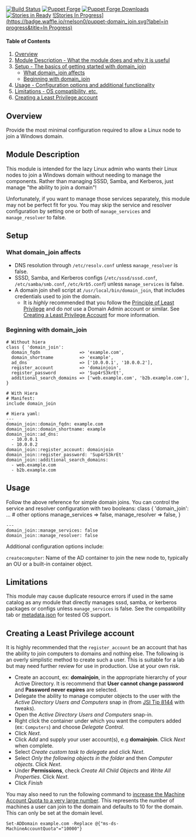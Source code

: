 [![Build Status](https://travis-ci.org/rnelson0/puppet-domain_join.png?branch=master)](https://travis-ci.org/rnelson0/puppet-domain_join)
[![Puppet Forge](http://img.shields.io/puppetforge/v/rnelson0/domain_join.svg)](https://forge.puppetlabs.com/rnelson0/domain_join)
[![Puppet Forge Downloads](http://img.shields.io/puppetforge/dt/rnelson0/domain_join.svg)](https://forge.puppetlabs.com/rnelson0/domain_join)
[![Stories in Ready](https://badge.waffle.io/rnelson0/puppet-domain_join.svg?label=ready&title=Ready)](http://waffle.io/rnelson0/puppet-modules)
[![Stories In Progress](https://badge.waffle.io/rnelson0/puppet-domain_join.svg?label=in progress&title=In Progress)](http://waffle.io/rnelson0/puppet-modules)

#### Table of Contents

1. [Overview](#overview)
2. [Module Description - What the module does and why it is useful](#module-description)
3. [Setup - The basics of getting started with domain_join](#setup)
    * [What domain_join affects](#what-domain_join-affects)
    * [Beginning with domain_join](#beginning-with-domain_join)
4. [Usage - Configuration options and additional functionality](#usage)
5. [Limitations - OS compatibility, etc.](#limitations)
6. [Creating a Least Privilege account](#creating-a-least-privilege-account)

## Overview

Provide the most minimal configuration required to allow a Linux node to join a Windows domain.

## Module Description

This module is intended for the lazy Linux admin who wants their Linux nodes to join a Windows domain without needing to manage the components. Rather than managing SSSD, Samba, and Kerberos, just manage "the ability to join a domain"!

Unfortunately, if you want to manage those services separately, this module may not be perfect fit for you. You may skip the service and resolver configuration by setting one or both of `manage_services` and `manage_resolver` to false.

## Setup

### What domain_join affects

* DNS resolution through `/etc/resolv.conf` unless `manage_resolver` is false.
* SSSD, Samba, and Kerberos configs (`/etc/sssd/sssd.conf`, `/etc/samba/smb.conf`, `/etc/krb5.conf`) unless `manage_services` is false.
* A domain join shell script at `/usr/local/bin/domain_join`, that includes credentials used to join the domain.
    * It is *highly* recommended that you follow the [Principle of Least Privilege](https://en.wikipedia.org/wiki/Principle_of_least_privilegehttps://en.wikipedia.org/wiki/Principle_of_least_privilege) and do *not* use a Domain Admin account or similar. See [Creating a Least Privilege Account](#creating-a-least-privilege-account) for more information.


### Beginning with domain_join

    # Without hiera
    class { 'domain_join':
      domain_fqdn               => 'example.com',
      domain_shortname          => 'example',
      ad_dns                    => ['10.0.0.1', '10.0.0.2'],
      register_account          => 'domainjoin',
      register_password         => 'Sup4rS3krEt',
      additional_search_domains => ['web.example.com', 'b2b.example.com'],
    }

    # With Hiera
    # Manifest:
    include domain_join
    
    # Hiera yaml:
    ---
    domain_join::domain_fqdn: example.com
    domain_join::domain_shortname: example
    domain_join::ad_dns:
      - 10.0.0.1
      - 10.0.0.2
    domain_join::register_account: domainjoin
    domain_join::register_password: 'Sup4rS3krEt'
    domain_join::additional_search_domains:
      - web.example.com
      - b2b.example.com

## Usage

Follow the above reference for simple domain joins. You can control the service and resolver configuration with two booleans:
    class { 'domain_join':
        ... # other options
        manage_services => false,
        manage_resolver => false,
    }

    ---
    domain_join::manage_services: false
    domain_join::manage_resolver: false

Additional configuration options include:

`createcomputer`: Name of the AD container to join the new node to, typically an OU or a built-in container object.

## Limitations

This module may cause duplicate resource errors if used in the same catalog as any module that directly manages sssd, samba, or kerberos packages or configs unless `manage_services` is false. See the compatibility tab or [metadata.json](metadata.json) for tested OS support.

## Creating a Least Privilege account
It is highly recommended that the `register_account` be an account that has the ability to join computers to domains and nothing else. The following is an overly simplistic method to create such a user. This is suitable for a lab but may need further review for use in production. Use at your own risk.
* Create an account, ex: **domainjoin**, in the appropriate hierarchy of your Active Directory. It is recommend that **User cannot change password** and **Password never expires** are selected.
* Delegate the ability to manage computer objects to the user with the *Active Directory Users and Computers* snap in (from [JSI Tip 8144](http://windowsitpro.com/windows-server/jsi-tip-8144-how-can-i-allow-ordinary-user-add-computer-domain) with tweaks).
 * Open the *Active Directory Users and Computers* snap-in.
 * Right click the container under which you want the computers added (ex: `Computers`) and choose *Delegate Control*.
 * Click *Next*.
 * Click *Add* and supply your user account(s), e.g **domainjoin**. Click *Next* when complete.
 * Select *Create custom task to delegate* and click *Next*.
 * Select *Only the following objects in the folder* and then *Computer objects*. Click *Next*.
 * Under **Permissions**, check *Create All Child Objects* and *Write All Properties*. Click *Next*.
 * Click *Finish*

You may also need to run the following command to [increase the Machine Account Quota to a very large number](https://technet.microsoft.com/en-us/library/dd391926%28v=ws.10%29.aspx). This represents the number of machines a user can join to the domain and defaults to 10 for the domain. This can only be set at the domain level.

    Set-ADDomain example.com -Replace @{"ms-ds-MachineAccountQuota"="10000"}
